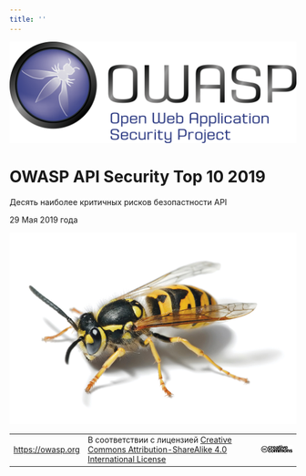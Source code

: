 ```yaml
---
title: ''
---
```


![OWASP LOGO](images/owasp-logo.png)

# OWASP API Security Top 10 2019

Десять наиболее критичных рисков безопастности API

29 Мая 2019 года

![OWASP Logo URL TBA](images/front-wasp.png)

| | | |
| - | - | - |
| https://owasp.org | В соответствии с лицензией [Creative Commons Attribution-ShareAlike 4.0 International License][1] | ![Creative Commons License Logo](images/front-cc.png) |

[1]: http://creativecommons.org/licenses/by-sa/4.0/

